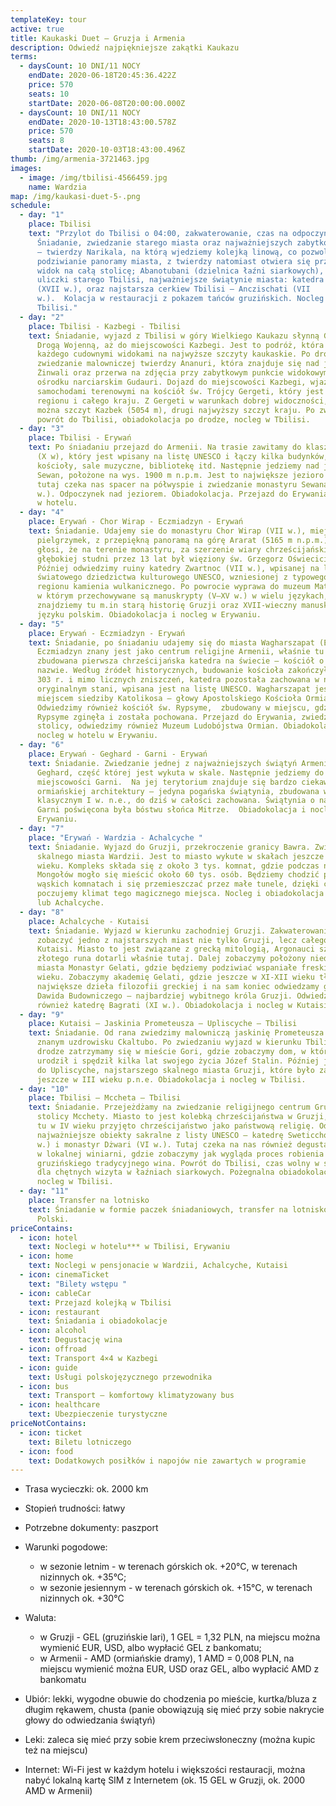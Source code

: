 ```yaml
---
templateKey: tour
active: true
title: Kaukaski Duet – Gruzja i Armenia
description: Odwiedź najpiękniejsze zakątki Kaukazu
terms:
  - daysCount: 10 DNI/11 NOCY
    endDate: 2020-06-18T20:45:36.422Z
    price: 570
    seats: 10
    startDate: 2020-06-08T20:00:00.000Z
  - daysCount: 10 DNI/11 NOCY
    endDate: 2020-10-13T18:43:00.578Z
    price: 570
    seats: 8
    startDate: 2020-10-03T18:43:00.496Z
thumb: /img/armenia-3721463.jpg
images:
  - image: /img/tbilisi-4566459.jpg
    name: Wardzia
map: /img/kaukasi-duet-5-.png
schedule:
  - day: "1"
    place: Tbilisi
    text: "Przylot do Tbilisi o 04:00, zakwaterowanie, czas na odpoczynek.
      Śniadanie, zwiedzanie starego miasta oraz najważniejszych zabytków stolicy
      – twierdzy Narikala, na którą wjedziemy kolejką linową, co pozwoli nam na
      podziwianie panoramy miasta, z twierdzy natomiast otwiera się przepiękny
      widok na całą stolicę; Abanotubani (dzielnica łaźni siarkowych), kręte
      uliczki starego Tbilisi, najważniejsze świątynie miasta: katedra Sioni
      (XVII w.), oraz najstarsza cerkiew Tbilisi – Anczischati (VII
      w.).  Kolacja w restauracji z pokazem tańców gruzińskich. Nocleg w
      Tbilisi."
  - day: "2"
    place: Tbilisi - Kazbegi - Tbilisi
    text: Śniadanie, wyjazd z Tbilisi w góry Wielkiego Kaukazu słynną Gruzińską
      Drogą Wojenną, aż do miejscowości Kazbegi. Jest to podróż, która zachwyci
      każdego cudownymi widokami na najwyższe szczyty kaukaskie. Po drodze
      zwiedzanie malowniczej twierdzy Ananuri, która znajduje się nad jeziorem
      Żinwali oraz przerwa na zdjęcia przy zabytkowym punkcie widokowym w
      ośrodku narciarskim Gudauri. Dojazd do miejscowości Kazbegi, wjazd
      samochodami terenowymi na kościół św. Trójcy Gergeti, który jest wizytówką
      regionu i całego kraju. Z Gergeti w warunkach dobrej widoczności, zobaczyć
      można szczyt Kazbek (5054 m), drugi najwyższy szczyt kraju. Po zwiedzaniu
      powrót do Tbilisi, obiadokolacja po drodze, nocleg w Tbilisi.
  - day: "3"
    place: Tbilisi - Erywań
    text: Po śniadaniu przejazd do Armenii. Na trasie zawitamy do klasztoru Hachpat
      (X w), który jest wpisany na listę UNESCO i łączy kilka budynków, w tym
      kościoły, sale muzyczne, bibliotekę itd. Następnie jedziemy nad jezioro
      Sewan, położone na wys. 1900 m n.p.m. Jest to największe jezioro Armenii,
      tutaj czeka nas spacer na półwyspie i zwiedzanie monastyru Sewanawank (IX
      w.). Odpoczynek nad jeziorem. Obiadokolacja. Przejazd do Erywania. Nocleg
      w hotelu.
  - day: "4"
    place: Erywań - Chor Wirap - Eczmiadzyn - Erywań
    text: Śniadanie. Udajemy sie do monastyru Chor Wirap (VII w.), miejsce licznych
      pielgrzymek, z przepiękną panoramą na górę Ararat (5165 m n.p.m.). Legenda
      głosi, że na terenie monastyru, za szerzenie wiary chrześcijańskiej, w
      głębokiej studni przez 13 lat był więziony św. Grzegorz Oświeciciel .
      Później odwiedzimy ruiny katedry Zwartnoc (VII w.), wpisanej na listę
      światowego dziedzictwa kulturowego UNESCO, wzniesionej z typowego dla
      regionu kamienia wulkanicznego. Po powrocie wyprawa do muzeum Matenadaran,
      w którym przechowywane są manuskrypty (V–XV w.) w wielu językach,
      znajdziemy tu m.in starą historię Gruzji oraz XVII-wieczny manuskrypt w
      języku polskim. Obiadokolacja i nocleg w Erywaniu.
  - day: "5"
    place: Erywań - Eczmiadzyn - Erywań
    text: Śniadanie, po śniadaniu udajemy się do miasta Wagharszapat (Eczmiadzyn).
      Eczmiadzyn znany jest jako centrum religijne Armenii, właśnie tu została
      zbudowana pierwsza chrześcijańska katedra na świecie – kościół o tej samej
      nazwie. Według źródeł historycznych, budowanie kościoła zakończyło się w
      303 r. i mimo licznych zniszczeń, katedra pozostała zachowana w niemal
      oryginalnym stani, wpisana jest na listę UNESCO. Wagharszapat jest równiez
      miejscem siedziby Katolikosa – głowy Apostolskiego Kościoła Ormiańskiego.
      Odwiedzimy również kościół św. Rypsyme,  zbudowany w miejscu, gdzie św.
      Rypsyme zginęła i została pochowana. Przejazd do Erywania, zwiedzanie
      stolicy, odwiedzimy również Muzeum Ludobójstwa Ormian. Obiadokolacja,
      nocleg w hotelu w Erywaniu.
  - day: "6"
    place: Erywań - Geghard - Garni - Erywań
    text: Śniadanie. Zwiedzanie jednej z najważniejszych świątyń Armenii – klasztoru
      Geghard, część której jest wykuta w skale. Następnie jedziemy do
      miejscowości Garni.  Na jej terytorium znajduje się bardzo ciekawy pomnik
      ormiańskiej architektury – jedyna pogańska świątynia, zbudowana w stylu
      klasycznym I w. n.e., do dziś w całości zachowana. Świątynia o nazwie
      Garni poświęcona była bóstwu słońca Mitrze.  Obiadokolacja i nocleg w
      Erywaniu.
  - day: "7"
    place: "Erywań - Wardzia - Achalcyche "
    text: Śniadanie. Wyjazd do Gruzji, przekroczenie granicy Bawra. Zwiedzanie
      skalnego miasta Wardzii. Jest to miasto wykute w skałach jeszcze w XII
      wieku. Kompleks składa się z około 3 tys. komnat, gdzie podczas najazdów
      Mongołów mogło się mieścić około 60 tys. osób. Będziemy chodzić po małych,
      wąskich komnatach i się przemieszczać przez małe tunele, dzięki czemu
      poczujemy klimat tego magicznego miejsca. Nocleg i obiadokolacja w Wardzii
      lub Achalcyche.
  - day: "8"
    place: Achalcyche - Kutaisi
    text: Śniadanie. Wyjazd w kierunku zachodniej Gruzji. Zakwaterowanie. Wyruszamy
      zobaczyć jedno z najstarszych miast nie tylko Gruzji, lecz całego świata –
      Kutaisi. Miasto to jest związane z grecką mitologią, Argonauci szukając
      złotego runa dotarli właśnie tutaj. Dalej zobaczymy położony niedaleko
      miasta Monastyr Gelati, gdzie będziemy podziwiać wspaniałe freski z XI
      wieku. Zobaczymy akademię Gelati, gdzie jeszcze w XI-XII wieku tłumaczyli
      największe dzieła filozofii greckiej i na sam koniec odwiedzamy grób
      Dawida Budowniczego – najbardziej wybitnego króla Gruzji. Odwiedzimy
      również katedrę Bagrati (XI w.). Obiadokolacja i nocleg w Kutaisi.
  - day: "9"
    place: Kutaisi – Jaskinia Prometeusza – Upliscyche – Tbilisi
    text: Śniadanie. Od rana zwiedzimy malowniczą jaskinię Prometeusza położoną w
      znanym uzdrowisku Ckaltubo. Po zwiedzaniu wyjazd w kierunku Tbilisi. Po
      drodze zatrzymamy się w mieście Gori, gdzie zobaczymy dom, w którym się
      urodził i spędził kilka lat swojego życia Józef Stalin. Później jedziemy
      do Upliscyche, najstarszego skalnego miasta Gruzji, które było zamieszkane
      jeszcze w III wieku p.n.e. Obiadokolacja i nocleg w Tbilisi.
  - day: "10"
    place: Tbilisi – Mccheta – Tbilisi
    text: Śniadanie. Przejeżdżamy na zwiedzanie religijnego centrum Gruzji, starej
      stolicy Mcchety. Miasto to jest kolebką chrześcijaństwa w Gruzji, właśnie
      tu w IV wieku przyjęto chrześcijaństwo jako państwową religię. Odwiedzimy
      najważniejsze obiekty sakralne z listy UNESCO – katedrę Sweticchoweli (XI
      w.) i monastyr Dżwari (VI w.). Tutaj czeka na nas również degustacja wina
      w lokalnej winiarni, gdzie zobaczymy jak wygląda proces robienia
      gruzińskiego tradycyjnego wina. Powrót do Tbilisi, czas wolny w stolicy,
      dla chętnych wizyta w łaźniach siarkowych. Pożegnalna obiadokolacja i
      nocleg w Tbilisi.
  - day: "11"
    place: Transfer na lotnisko
    text: Śniadanie w formie paczek śniadaniowych, transfer na lotnisko, wylot do
      Polski.
priceContains:
  - icon: hotel
    text: Noclegi w hotelu*** w Tbilisi, Erywaniu
  - icon: home
    text: Noclegi w pensjonacie w Wardzii, Achalcyche, Kutaisi
  - icon: cinemaTicket
    text: "Bilety wstępu "
  - icon: cableCar
    text: Przejazd kolejką w Tbilisi
  - icon: restaurant
    text: Śniadania i obiadokolacje
  - icon: alcohol
    text: Degustację wina
  - icon: offroad
    text: Transport 4×4 w Kazbegi
  - icon: guide
    text: Usługi polskojęzycznego przewodnika
  - icon: bus
    text: Transport – komfortowy klimatyzowany bus
  - icon: healthcare
    text: Ubezpieczenie turystyczne
priceNotContains:
  - icon: ticket
    text: Biletu lotniczego
  - icon: food
    text: Dodatkowych posiłków i napojów nie zawartych w programie
---
```

* Trasa wycieczki: ok. 2000 km
* Stopień trudności: łatwy
* Potrzebne dokumenty: paszport 
* Warunki pogodowe: 

  * w sezonie letnim - w terenach górskich ok. +20°C, w terenach nizinnych ok. +35°C;
  * w sezonie jesiennym - w terenach górskich ok. +15°C, w terenach nizinnych ok. +30°C
* Waluta: 

  * w Gruzji - GEL (gruzińskie lari),  1 GEL = 1,32 PLN, na miejscu można wymienić EUR, USD, albo wypłacić GEL z bankomatu;  
  * w Armenii - AMD (ormiańskie dramy), 1 AMD = 0,008 PLN, na miejscu wymienić można EUR, USD oraz GEL, albo wypłacić AMD z bankomatu
* Ubiór: lekki, wygodne obuwie do chodzenia po mieście, kurtka/bluza z długim rękawem, chusta (panie obowiązują się mieć przy sobie nakrycie głowy do odwiedzania świątyń)
* Leki: zaleca się mieć przy sobie krem przeciwsłoneczny (można kupic też na miejscu)
* Internet: Wi-Fi jest w każdym hotelu i większości restauracji, można nabyć lokalną kartę SIM z Internetem (ok. 15 GEL w Gruzji, ok. 2000 AMD w Armenii)